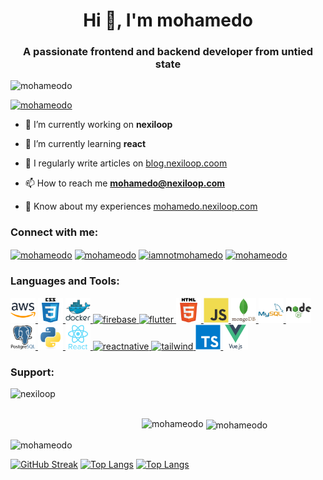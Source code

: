 
<h1 align="center">Hi 👋, I'm mohamedo</h1>
<h3 align="center">A passionate frontend and backend developer from untied state</h3>

<p align="left"> <img src="https://komarev.com/ghpvc/?username=mohameodo&label=Profile%20views&color=0e75b6&style=flat" alt="mohameodo" /> </p>

<p align="left"> <a href="https://github.com/ryo-ma/github-profile-trophy"><img src="https://github-profile-trophy.vercel.app/?username=mohameodo" alt="mohameodo" /></a> </p>

- 🔭 I’m currently working on **nexiloop**

- 🌱 I’m currently learning **react**

- 📝 I regularly write articles on [blog.nexiloop.coom](blog.nexiloop.coom)

- 📫 How to reach me **mohamedo@nexiloop.com**

- 📄 Know about my experiences [mohamedo.nexiloop.com](mohamedo.nexiloop.com)

<h3 align="left">Connect with me:</h3>
<p align="left">
<a href="https://twitter.com/mohameodo" target="blank"><img align="center" src="https://raw.githubusercontent.com/rahuldkjain/github-profile-readme-generator/master/src/images/icons/Social/twitter.svg" alt="mohameodo" height="30" width="40" /></a>
<a href="https://fb.com/mohameodo" target="blank"><img align="center" src="https://raw.githubusercontent.com/rahuldkjain/github-profile-readme-generator/master/src/images/icons/Social/facebook.svg" alt="mohameodo" height="30" width="40" /></a>
<a href="https://instagram.com/iamnotmohamedo" target="blank"><img align="center" src="https://raw.githubusercontent.com/rahuldkjain/github-profile-readme-generator/master/src/images/icons/Social/instagram.svg" alt="iamnotmohamedo" height="30" width="40" /></a>
<a href="https://www.youtube.com/c/mohameodo" target="blank"><img align="center" src="https://raw.githubusercontent.com/rahuldkjain/github-profile-readme-generator/master/src/images/icons/Social/youtube.svg" alt="mohameodo" height="30" width="40" /></a>
</p>

<h3 align="left">Languages and Tools:</h3>
<p align="left"> <a href="https://aws.amazon.com" target="_blank" rel="noreferrer"> <img src="https://raw.githubusercontent.com/devicons/devicon/master/icons/amazonwebservices/amazonwebservices-original-wordmark.svg" alt="aws" width="40" height="40"/> </a> <a href="https://www.w3schools.com/css/" target="_blank" rel="noreferrer"> <img src="https://raw.githubusercontent.com/devicons/devicon/master/icons/css3/css3-original-wordmark.svg" alt="css3" width="40" height="40"/> </a> <a href="https://www.docker.com/" target="_blank" rel="noreferrer"> <img src="https://raw.githubusercontent.com/devicons/devicon/master/icons/docker/docker-original-wordmark.svg" alt="docker" width="40" height="40"/> </a> <a href="https://firebase.google.com/" target="_blank" rel="noreferrer"> <img src="https://www.vectorlogo.zone/logos/firebase/firebase-icon.svg" alt="firebase" width="40" height="40"/> </a> <a href="https://flutter.dev" target="_blank" rel="noreferrer"> <img src="https://www.vectorlogo.zone/logos/flutterio/flutterio-icon.svg" alt="flutter" width="40" height="40"/> </a> <a href="https://www.w3.org/html/" target="_blank" rel="noreferrer"> <img src="https://raw.githubusercontent.com/devicons/devicon/master/icons/html5/html5-original-wordmark.svg" alt="html5" width="40" height="40"/> </a> <a href="https://developer.mozilla.org/en-US/docs/Web/JavaScript" target="_blank" rel="noreferrer"> <img src="https://raw.githubusercontent.com/devicons/devicon/master/icons/javascript/javascript-original.svg" alt="javascript" width="40" height="40"/> </a> <a href="https://www.mongodb.com/" target="_blank" rel="noreferrer"> <img src="https://raw.githubusercontent.com/devicons/devicon/master/icons/mongodb/mongodb-original-wordmark.svg" alt="mongodb" width="40" height="40"/> </a> <a href="https://www.mysql.com/" target="_blank" rel="noreferrer"> <img src="https://raw.githubusercontent.com/devicons/devicon/master/icons/mysql/mysql-original-wordmark.svg" alt="mysql" width="40" height="40"/> </a> <a href="https://nodejs.org" target="_blank" rel="noreferrer"> <img src="https://raw.githubusercontent.com/devicons/devicon/master/icons/nodejs/nodejs-original-wordmark.svg" alt="nodejs" width="40" height="40"/> </a> <a href="https://www.postgresql.org" target="_blank" rel="noreferrer"> <img src="https://raw.githubusercontent.com/devicons/devicon/master/icons/postgresql/postgresql-original-wordmark.svg" alt="postgresql" width="40" height="40"/> </a> <a href="https://www.python.org" target="_blank" rel="noreferrer"> <img src="https://raw.githubusercontent.com/devicons/devicon/master/icons/python/python-original.svg" alt="python" width="40" height="40"/> </a> <a href="https://reactjs.org/" target="_blank" rel="noreferrer"> <img src="https://raw.githubusercontent.com/devicons/devicon/master/icons/react/react-original-wordmark.svg" alt="react" width="40" height="40"/> </a> <a href="https://reactnative.dev/" target="_blank" rel="noreferrer"> <img src="https://reactnative.dev/img/header_logo.svg" alt="reactnative" width="40" height="40"/> </a> <a href="https://tailwindcss.com/" target="_blank" rel="noreferrer"> <img src="https://www.vectorlogo.zone/logos/tailwindcss/tailwindcss-icon.svg" alt="tailwind" width="40" height="40"/> </a> <a href="https://www.typescriptlang.org/" target="_blank" rel="noreferrer"> <img src="https://raw.githubusercontent.com/devicons/devicon/master/icons/typescript/typescript-original.svg" alt="typescript" width="40" height="40"/> </a> <a href="https://vuejs.org/" target="_blank" rel="noreferrer"> <img src="https://raw.githubusercontent.com/devicons/devicon/master/icons/vuejs/vuejs-original-wordmark.svg" alt="vuejs" width="40" height="40"/> </a> </p>

<h3 align="left">Support:</h3>
<p><a href="https://www.buymeacoffee.com/nexiloop"> <img align="left" src="https://cdn.buymeacoffee.com/buttons/v2/default-yellow.png" height="50" width="210" alt="nexiloop" /></a></p><br><br>

<p><img align="left" src="https://github-readme-stats.vercel.app/api/top-langs?username=mohameodo&show_icons=true&locale=en&layout=compact" alt="mohameodo" /></p>

<p>&nbsp;<img align="center" src="https://github-readme-stats.vercel.app/api?username=mohameodo&show_icons=true&locale=en" alt="mohameodo" /></p>

<p><img align="center" src="https://github-readme-streak-stats.herokuapp.com/?user=mohameodo&" alt="mohameodo" /></p>


[![GitHub Streak](http://github-readme-streak-stats.herokuapp.com?user=mohameodo&theme=dark&background=000000)](https://git.io/streak-stats)
[![Top Langs](https://github-readme-stats.vercel.app/api/top-langs/?username=mohameodo)](https://github.com/anuraghazra/github-readme-stats)
[![Top Langs](https://github-readme-stats.vercel.app/api/top-langs/?username=mohameodo&layout=compact&theme=vision-friendly-dark)](https://github.com/anuraghazra/github-readme-stats)







<!--- 👀 I’m interested in ...
- 🌱 I’m currently learning ...
- 💞️ I’m looking to collaborate on ...
- 📫 How to reach me ...
- 😄 Pronouns: ...
- ⚡ Fun fact: ...

<!---
mohameodo/mohameodo is a ✨ special ✨ repository because its `README.md` (this file) appears on your GitHub profile.
You can click the Preview link to take a look at your changes.
--->
